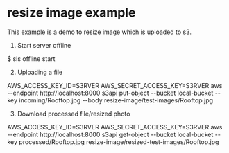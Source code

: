 # resize image example
This example is a demo to resize image which is uploaded to s3.

1. Start server offline

\$ sls offline start

2. Uploading a file

AWS_ACCESS_KEY_ID=S3RVER AWS_SECRET_ACCESS_KEY=S3RVER aws --endpoint http://localhost:8000 s3api put-object --bucket local-bucket --key incoming/Rooftop.jpg --body resize-image/test-images/Rooftop.jpg

3. Download processed file/resized photo

AWS_ACCESS_KEY_ID=S3RVER AWS_SECRET_ACCESS_KEY=S3RVER aws --endpoint http://localhost:8000 s3api get-object --bucket local-bucket --key processed/Rooftop.jpg resize-image/resized-test-images/Rooftop.jpg
